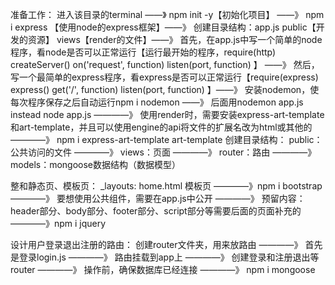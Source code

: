 准备工作：
    进入该目录的terminal ——》 npm init -y【初始化项目】 ——》 npm i express 【使用node的express框架】——》 创建目录结构：app.js  public【开发的资源】  views【render的文件】——》   首先，在app.js中写一个简单的node程序，看node是否可以正常运行【运行最开始的程序，require(http) createServer() on('request', function)  listen(port, function) 】 ——》 然后，写一个最简单的express程序，看express是否可以正常运行【require(express) express() get('/', function) listen(port, function) 】——》 安装nodemon，使每次程序保存之后自动运行npm i nodemon ——》 后面用nodemon app.js  instead  node app.js ————》 使用render时，需要安装express-art-template和art-template，并且可以使用engine的api将文件的扩展名改为html或其他的 ————》 npm i express-art-template art-template
创建目录结构：
    public：公共访问的文件 ————》 views：页面 ————》 router：路由 ————》 models：mongoose数据结构（数据模型）

整和静态页、模板页：
    _layouts: home.html 模板页 ————》npm i bootstrap ————》 要想使用公共组件，需要在app.js中公开 ————》 预留内容： header部分、body部分、footer部分、script部分等需要后面的页面补充的 ————》npm i jquery

设计用户登录退出注册的路由：
    创建router文件夹，用来放路由 ————》 首先是登录login.js ————》 路由挂载到app上 ————》 创建登录和注册退出等router ————》 操作前，确保数据库已经连接 ————》 npm i mongoose
    